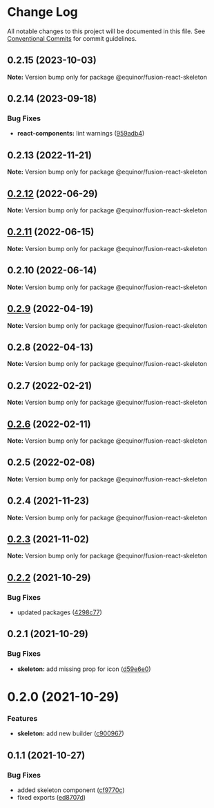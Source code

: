 # Change Log

All notable changes to this project will be documented in this file.
See [Conventional Commits](https://conventionalcommits.org) for commit guidelines.

## 0.2.15 (2023-10-03)

**Note:** Version bump only for package @equinor/fusion-react-skeleton





## 0.2.14 (2023-09-18)


### Bug Fixes

* **react-components:** lint warnings ([959adb4](https://github.com/equinor/fusion-react-components/commit/959adb4f470016f3873733ad60a9317023d3b5a1))





## 0.2.13 (2022-11-21)

**Note:** Version bump only for package @equinor/fusion-react-skeleton





## [0.2.12](https://github.com/equinor/fusion-react-components/compare/@equinor/fusion-react-skeleton@0.2.11...@equinor/fusion-react-skeleton@0.2.12) (2022-06-29)

**Note:** Version bump only for package @equinor/fusion-react-skeleton





## [0.2.11](https://github.com/equinor/fusion-react-components/compare/@equinor/fusion-react-skeleton@0.2.10...@equinor/fusion-react-skeleton@0.2.11) (2022-06-15)

**Note:** Version bump only for package @equinor/fusion-react-skeleton





## 0.2.10 (2022-06-14)

**Note:** Version bump only for package @equinor/fusion-react-skeleton





## [0.2.9](https://github.com/equinor/fusion-react-components/compare/@equinor/fusion-react-skeleton@0.2.8...@equinor/fusion-react-skeleton@0.2.9) (2022-04-19)

**Note:** Version bump only for package @equinor/fusion-react-skeleton





## 0.2.8 (2022-04-13)

**Note:** Version bump only for package @equinor/fusion-react-skeleton





## 0.2.7 (2022-02-21)

**Note:** Version bump only for package @equinor/fusion-react-skeleton





## [0.2.6](https://github.com/equinor/fusion-react-components/compare/@equinor/fusion-react-skeleton@0.2.5...@equinor/fusion-react-skeleton@0.2.6) (2022-02-11)

**Note:** Version bump only for package @equinor/fusion-react-skeleton





## 0.2.5 (2022-02-08)

**Note:** Version bump only for package @equinor/fusion-react-skeleton





## 0.2.4 (2021-11-23)

**Note:** Version bump only for package @equinor/fusion-react-skeleton





## [0.2.3](https://github.com/equinor/fusion-react-components/compare/@equinor/fusion-react-skeleton@0.2.2...@equinor/fusion-react-skeleton@0.2.3) (2021-11-02)

**Note:** Version bump only for package @equinor/fusion-react-skeleton





## [0.2.2](https://github.com/equinor/fusion-react-components/compare/@equinor/fusion-react-skeleton@0.2.1...@equinor/fusion-react-skeleton@0.2.2) (2021-10-29)


### Bug Fixes

* updated packages ([4298c77](https://github.com/equinor/fusion-react-components/commit/4298c778c4c5385398a92d8b71feee3b17ba64c0))





## 0.2.1 (2021-10-29)


### Bug Fixes

* **skeleton:** add missing prop for icon ([d59e6e0](https://github.com/equinor/fusion-react-components/commit/d59e6e018044cb394245607a05da2d066deb8076))





# 0.2.0 (2021-10-29)


### Features

* **skeleton:** add new builder ([c900967](https://github.com/equinor/fusion-react-components/commit/c90096718d477eeb3a6948d3fa34422ea0983e1d))





## 0.1.1 (2021-10-27)


### Bug Fixes

* added skeleton component ([cf9770c](https://github.com/equinor/fusion-react-components/commit/cf9770ccf9916944cd307c9571577b09e1b41fe4))
* fixed exports ([ed8707d](https://github.com/equinor/fusion-react-components/commit/ed8707db66c19f4e715a6978cd68581ab8af35e4))
